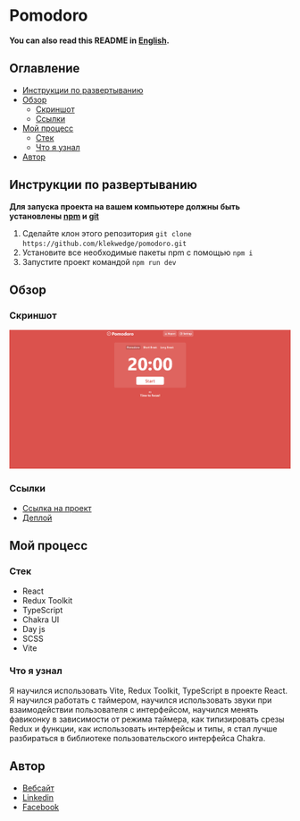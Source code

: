 # Pomodoro

**You can also read this README in [English](https://github.com/klekwedge/cv/blob/main/README.EN.md).**

## Оглавление

- [Инструкции по развертыванию](#инструкции-по-развертыванию)
- [Обзор](#обзор)
  - [Скриншот](#скриншот)
  - [Ссылки](#ссылки)
- [Мой процесс](#мой-процесс)
  - [Стек](#стек)
  - [Что я узнал](#что-я-узнал)
- [Автор](#автор)

## Инструкции по развертыванию

**Для запуска проекта на вашем компьютере должны быть установлены [npm](https://nodejs.org/en/) и [git](https://git-scm.com/downloads)**

1. Сделайте клон этого репозитория ```git clone https://github.com/klekwedge/pomodoro.git```
2. Установите все необходимые пакеты npm с помощью ```npm i```
3. Запустите проект командой ```npm run dev```

## Обзор

### Скриншот

![Главный экран](./preview/screenshot.png)

### Ссылки

- [Ссылка на проект](https://github.com/klekwedge/pomodoro)
- [Деплой](https://klekwedge-pomodoro.vercel.app/)

## Мой процесс

### Стек

- React
- Redux Toolkit
- TypeScript
- Chakra UI
- Day js
- SCSS
- Vite

### Что я узнал

Я научился использовать Vite, Redux Toolkit, TypeScript в проекте React. Я научился работать с таймером, научился использовать звуки при взаимодействии пользователя с интерфейсом, научился менять фавиконку в зависимости от режима таймера, как типизировать срезы Redux и функции, как использовать интерфейсы и типы, я стал лучше разбираться в библиотеке пользовательского интерфейса Chakra.

## Автор

- [Вебсайт](https://klekwedge-cv.vercel.app/)
- [Linkedin](https://www.linkedin.com/in/klekwedge/)
- [Facebook](https://www.facebook.com/klekwedge)
